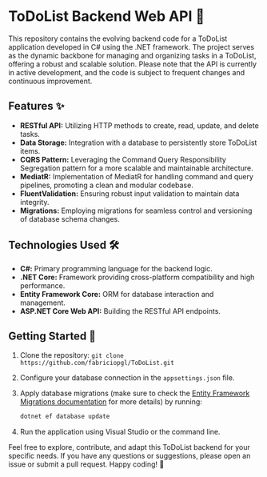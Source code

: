 # ToDoList Backend Web API 🚀

This repository contains the evolving backend code for a ToDoList application developed in C# using the .NET framework. The project serves as the dynamic backbone for managing and organizing tasks in a ToDoList, offering a robust and scalable solution. Please note that the API is currently in active development, and the code is subject to frequent changes and continuous improvement.

## Features ✨

- **RESTful API:** Utilizing HTTP methods to create, read, update, and delete tasks.
- **Data Storage:** Integration with a database to persistently store ToDoList items.
- **CQRS Pattern:** Leveraging the Command Query Responsibility Segregation pattern for a more scalable and maintainable architecture.
- **MediatR:** Implementation of MediatR for handling command and query pipelines, promoting a clean and modular codebase.
- **FluentValidation:** Ensuring robust input validation to maintain data integrity.
- **Migrations:** Employing migrations for seamless control and versioning of database schema changes.

## Technologies Used 🛠️

- **C#:** Primary programming language for the backend logic.
- **.NET Core:** Framework providing cross-platform compatibility and high performance.
- **Entity Framework Core:** ORM for database interaction and management.
- **ASP.NET Core Web API:** Building the RESTful API endpoints.

## Getting Started 🚦

1. Clone the repository: `git clone https://github.com/fabriciopgl/ToDoList.git`
2. Configure your database connection in the `appsettings.json` file.
3. Apply database migrations (make sure to check the [Entity Framework Migrations documentation](https://docs.microsoft.com/en-us/ef/core/managing-schemas/migrations/?tabs=dotnet-core-cli) for more details) by running:
   
   ```bash
   dotnet ef database update

4. Run the application using Visual Studio or the command line.

Feel free to explore, contribute, and adapt this ToDoList backend for your specific needs. If you have any questions or suggestions, please open an issue or submit a pull request. Happy coding! 🚧
